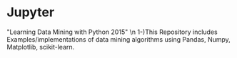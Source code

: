 # Jupyter
"Learning Data Mining with Python 2015" \n
 1-)This Repository includes Examples/implementations of data mining algorithms using Pandas, Numpy, Matplotlib, scikit-learn.


